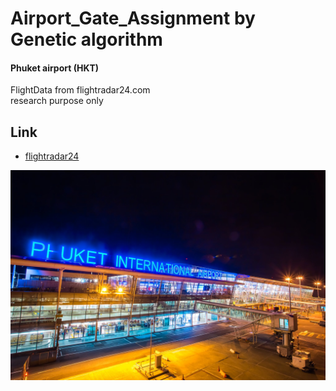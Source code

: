 
# Airport_Gate_Assignment by Genetic algorithm

#### Phuket airport (HKT)  
FlightData from flightradar24.com<br/> research purpose only 


## Link 
 - [flightradar24](https://www.flightradar24.com/data/airports/hkt)

![Image](Data/phuket_pic.jpg)
